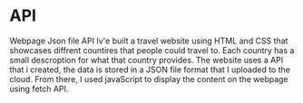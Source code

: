 # API
Webpage Json file API
Iv'e built a travel website using HTML and CSS that showcases diffrent countires that people could travel to. Each country has a small descroption for what that country provides. The website uses a API that i created, the data is stored in a JSON file format that I uploaded to the cloud. From there, I used javaScript to display the content on the webpage using fetch API.
